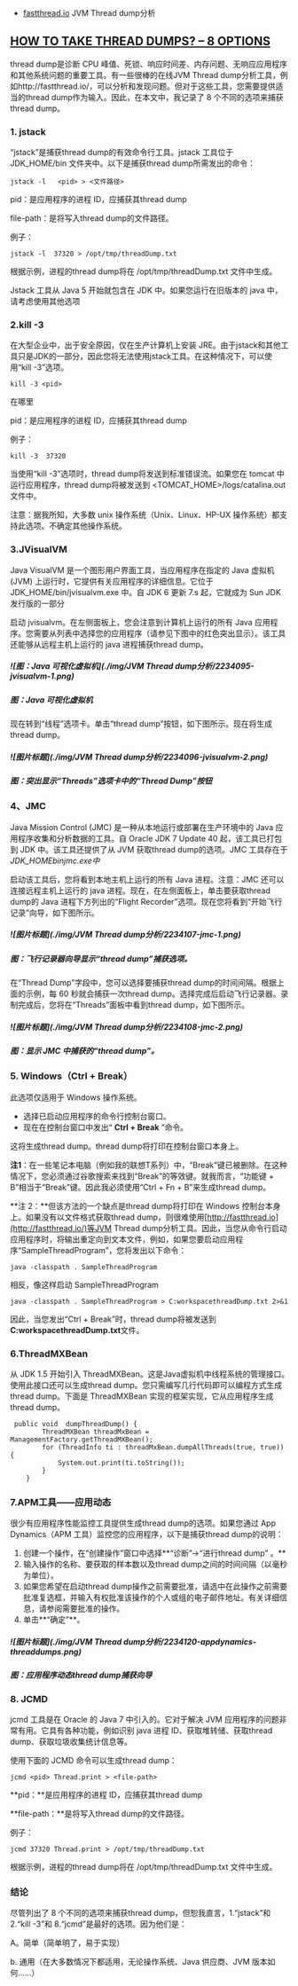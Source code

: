 - [fastthread.io](http://fastthread.io/) JVM Thread dump分析

## [HOW TO TAKE THREAD DUMPS? – 8 OPTIONS](https://blog.fastthread.io/2016/06/06/how-to-take-thread-dumps-7-options/)

thread dump是诊断 CPU 峰值、死锁、响应时间差、内存问题、无响应应用程序和其他系统问题的重要工具。有一些很棒的在线JVM Thread dump分析工具，例如http://fastthread.io/，可以分析和发现问题。但对于这些工具，您需要提供适当的thread dump作为输入。因此，在本文中，我记录了 8 个不同的选项来捕获thread dump。

### 1. jstack

“jstack”是捕获thread dump的有效命令行工具。jstack 工具位于 JDK_HOME/bin 文件夹中。以下是捕获thread dump所需发出的命令：

```
jstack -l   <pid> > <文件路径>
```

pid：是应用程序的进程 ID，应捕获其thread dump

file-path：是将写入thread dump的文件路径。

例子：

```
jstack -l  37320 > /opt/tmp/threadDump.txt
```

根据示例，进程的thread dump将在 /opt/tmp/threadDump.txt 文件中生成。

Jstack 工具从 Java 5 开始就包含在 JDK 中。如果您运行在旧版本的 java 中，请考虑使用其他选项

### 2.kill -3

在大型企业中，出于安全原因，仅在生产计算机上安装 JRE。由于jstack和其他工具只是JDK的一部分，因此您将无法使用jstack工具。在这种情况下，可以使用“kill -3”选项。

```
kill -3 <pid>
```

在哪里

pid：是应用程序的进程 ID，应捕获其thread dump

例子：

```
kill -3  37320
```

当使用“kill -3”选项时，thread dump将发送到标准错误流。如果您在 tomcat 中运行应用程序，thread dump将被发送到 <TOMCAT_HOME>/logs/catalina.out 文件中。

注意：据我所知，大多数 unix 操作系统（Unix、Linux、HP-UX 操作系统）都支持此选项。不确定其他操作系统。

### 3.JVisualVM

Java VisualVM 是一个图形用户界面工具，当应用程序在指定的 Java 虚拟机 (JVM) 上运行时，它提供有关应用程序的详细信息。它位于 JDK_HOME/bin/jvisualvm.exe 中。自 JDK 6 更新 7.s 起，它就成为 Sun JDK 发行版的一部分

启动 jvisualvm。在左侧面板上，您会注意到计算机上运行的所有 Java 应用程序。您需要从列表中选择您的应用程序（请参见下图中的红色突出显示）。该工具还能够从远程主机上运行的 java 进程捕获thread dump。

##### ![图：Java 可视化虚拟机](./img/JVM Thread dump分析/2234095-jvisualvm-1.png)

##### *图：Java 可视化虚拟机*

现在转到“线程”选项卡。单击“thread dump”按钮，如下图所示。现在将生成thread dump。

##### ![图片标题](./img/JVM Thread dump分析/2234096-jvisualvm-2.png)

##### *图：突出显示“Threads”选项卡中的“Thread Dump”按钮*

### 4、JMC

Java Mission Control (JMC) 是一种从本地运行或部署在生产环境中的 Java 应用程序收集和分析数据的工具。自 Oracle JDK 7 Update 40 起，该工具已打包到 JDK 中。该工具还提供了从 JVM 获取thread dump的选项。JMC 工具存在于*JDK_HOMEbinjmc.exe中*

启动该工具后，您将看到本地主机上运行的所有 Java 进程。注意：JMC 还可以连接远程主机上运行的 java 进程。现在，在左侧面板上，单击要获取thread dump的 Java 进程下方列出的“Flight Recorder”选项。现在您将看到“开始飞行记录”向导，如下图所示。

##### ![图片标题](./img/JVM Thread dump分析/2234107-jmc-1.png)

##### *图：飞行记录器向导显示“thread dump”捕获选项。*

在“Thread Dump”字段中，您可以选择要捕获thread dump的时间间隔。根据上面的示例，每 60 秒就会捕获一次thread dump。选择完成后启动飞行记录器。录制完成后，您将在“Threads”面板中看到thread dump，如下图所示。

##### ![图片标题](./img/JVM Thread dump分析/2234108-jmc-2.png)

##### *图：显示 JMC 中捕获的“thread dump”。*

### 5. Windows（Ctrl + Break）

此选项仅适用于 Windows 操作系统。

- 选择已启动应用程序的命令行控制台窗口。
- 现在在控制台窗口中发出“ **Ctrl + Break** ”命令。

这将生成thread dump。thread dump将打印在控制台窗口本身上。

**注1**：在一些笔记本电脑（例如我的联想T系列）中，“Break”键已被删除。在这种情况下，您必须通过谷歌搜索来找到“Break”的等效键。就我而言，“功能键 + B”相当于“Break”键。因此我必须使用“Ctrl + Fn + B”来生成thread dump。

**注 2：**但该方法的一个缺点是thread dump将打印在 Windows 控制台本身上。如果没有以文件格式获取thread dump，则很难使用[http://fastthread.io](http://fastthread.io/)等JVM Thread dump分析工具。因此，当您从命令行启动应用程序时，将输出重定向到文本文件，例如，如果您要启动应用程序“SampleThreadProgram”，您将发出以下命令：

```
java -classpath . SampleThreadProgram
```

相反，像这样启动 SampleThreadProgram

```
java -classpath . SampleThreadProgram > C:workspacethreadDump.txt 2>&1
```

因此，当您发出“Ctrl + Break”时，thread dump将被发送到**C:workspacethreadDump.txt**文件。

### 6.ThreadMXBean

从 JDK 1.5 开始引入 ThreadMXBean。这是Java虚拟机中线程系统的管理接口。使用此接口还可以生成thread dump。您只需编写几行代码即可以编程方式生成thread dump。下面是 ThreadMXBean 实现的框架实现，它从应用程序生成thread dump。

```
 public void  dumpThreadDump() {
        ThreadMXBean threadMxBean = ManagementFactory.getThreadMXBean();
        for (ThreadInfo ti : threadMxBean.dumpAllThreads(true, true)) {
            System.out.print(ti.toString());
        }
    }
```

### 7.APM工具——应用动态

很少有应用程序性能监控工具提供生成thread dump的选项。如果您通过 App Dynamics（APM 工具）监控您的应用程序，以下是捕获thread dump的说明：

1. 创建一个操作，在“创建操作”窗口中选择**“诊断”->“进行thread dump” 。**
2. 输入操作的名称、要获取的样本数以及thread dump之间的时间间隔（以毫秒为单位）。
3. 如果您希望在启动thread dump操作之前需要批准，请选中在此操作之前需要批准复选框，并输入有权批准该操作的个人或组的电子邮件地址。有关详细信息，请参阅需要批准的操作。
4. 单击**“确定”**。

##### ![图片标题](./img/JVM Thread dump分析/2234120-appdynamics-threaddumps.png)

##### *图：应用程序动态thread dump捕获向导*

### 8. JCMD

jcmd 工具是在 Oracle 的 Java 7 中引入的。它对于解决 JVM 应用程序的问题非常有用。它具有各种功能，例如识别 java 进程 ID、获取堆转储、获取thread dump、获取垃圾收集统计信息等。

使用下面的 JCMD 命令可以生成thread dump：

```
jcmd <pid> Thread.print > <file-path>
```

**pid：**是应用程序的进程 ID，应捕获其thread dump

**file-path：**是将写入thread dump的文件路径。

例子：

```
jcmd 37320 Thread.print > /opt/tmp/threadDump.txt
```

根据示例，进程的thread dump将在 /opt/tmp/threadDump.txt 文件中生成。

### 结论

尽管列出了 8 个不同的选项来捕获thread dump，但恕我直言，1.“jstack”和 2.“kill -3”和 8.“jcmd”是最好的选项。因为他们是：

A。简单（简单明了，易于实现）

b. 通用（在大多数情况下都适用，无论操作系统、Java 供应商、JVM 版本如何……）
